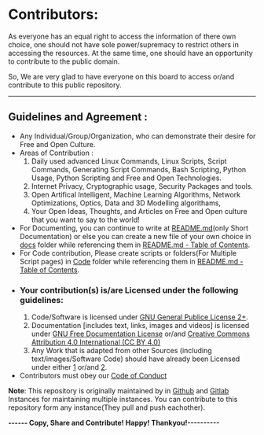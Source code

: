 # Contributors:

As everyone has an equal right to access the information of there own choice, one should not have sole power/supremacy to restrict others in accessing the resources. At the same time, one should have an opportunity to contribute to the public domain.

So, We are very glad to have everyone on this board to access or/and contribute to this public repository.

----------------------------------

## Guidelines and Agreement  : 
* Any Individual/Group/Organization, who can demonstrate their desire for Free and Open Culture.
* Areas of Contribution : 
  1. Daily used advanced Linux Commands, Linux Scripts, Script Commands, Generating Script Commands, Bash Scripting, Python Usage, Python Scripting and Free and Open Technologies.
  2.  Internet Privacy, Cryptographic usage, Security Packages and tools.
  3.  Open Artifical Intelligent, Machine Learning Algorithms, Network Optimizations, Optics, Data and 3D Modelling algorithams,   
  4.  Your Open Ideas, Thoughts, and Articles on Free and Open culture that you want to say to the world!
* For Documenting, you can continue to write at [README.md](/README.md)(only Short Documentation) or else you can create a new file of your own choice in [docs](/docs) folder while referencing them in [README.md - Table of Contents](/README.md#table-of-contents).
* For Code contribution, Please create scripts or folders(For Multiple Script pages) in [Code](/code) folder while referencing them in [README.md - Table of Contents](/README.md#table-of-contents).
* ### Your contribution(s) is/are **Licensed** under the following guidelines:
  1.  Code/Software is licensed under [GNU General Publice License 2+](https://www.gnu.org/licenses/licenses.html#GPL).
  2.  Documentation [includes text, links, images and videos] is licensed under [GNU Free Documentation License](https://www.gnu.org/licenses/licenses.html#FDL) or/and [Creative Commons Attribution 4.0 International (CC BY 4.0) ](https://creativecommons.org/licenses/by/4.0/legalcode) 
  3.  Any Work that is adapted from other Sources (including text/images/Software Code) should have already been Licensed under either [1](#) or/and [2](#).
* Contributors must obey our [Code of Conduct](/CodeOfConduct.md)

**Note**: This repository is originally maintained by in [Github](https://github.com/gorlapraveen/The-Learning-Documentation-Project) 
and [Gitlab](https://gitlab.com/gorlapraveen/TheLearningDocumentationProject) Instances for maintaining multiple instances. You can contribute to this repository form 
any instance(They pull and push eachother).

**------ Copy, Share and Contribute! Happy! Thankyou!----------**

